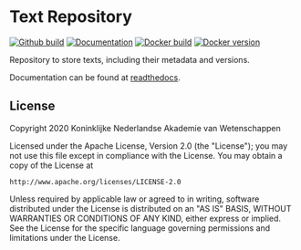 # Text Repository
[![Github build](https://github.com/knaw-huc/textrepo/actions/workflows/textrepo.yml/badge.svg?branch=master)](https://github.com/knaw-huc/textrepo/actions)
[![Documentation](https://readthedocs.org/projects/textrepo/badge/?version=latest)](https://textrepo.readthedocs.org/en/latest)
[![Docker build](https://img.shields.io/docker/cloud/build/knawhuc/textrepo-concordion)](https://hub.docker.com/repository/docker/knawhuc/textrepo-app)
[![Docker version](https://img.shields.io/docker/v/knawhuc/textrepo-app?sort=semver)](https://hub.docker.com/repository/docker/knawhuc/textrepo-app/tags?page=1&ordering=last_updated)


Repository to store texts, including their metadata and versions.

Documentation can be found at [readthedocs](http://textrepo.readthedocs.io/en/latest/).

## License

Copyright 2020 Koninklijke Nederlandse Akademie van Wetenschappen

Licensed under the Apache License, Version 2.0 (the "License");
you may not use this file except in compliance with the License.
You may obtain a copy of the License at

    http://www.apache.org/licenses/LICENSE-2.0

Unless required by applicable law or agreed to in writing, software
distributed under the License is distributed on an "AS IS" BASIS,
WITHOUT WARRANTIES OR CONDITIONS OF ANY KIND, either express or implied.
See the License for the specific language governing permissions and
limitations under the License.
